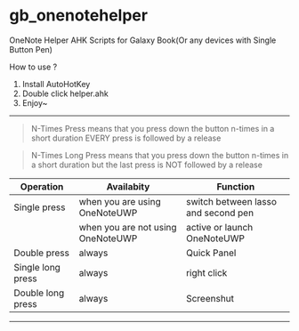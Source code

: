 # gb_onenotehelper

OneNote Helper AHK Scripts for Galaxy Book(Or any devices with Single Button Pen)


How to use ?

1. Install AutoHotKey
2. Double click helper.ahk
3. Enjoy~



---

> N-Times Press means that you press down the button n-times in a short duration
> EVERY press is followed by a release


> N-Times Long Press means that you press down the button n-times in a short duration
> but the last press is NOT followed by a release


| Operation | Availabity | Function |
| --- | --- | --- |
| Single press | when you are using OneNoteUWP | switch between lasso and second pen
||when you are not using OneNoteUWP | active or launch OneNoteUWP
| Double press | always | Quick Panel
| Single long press | always | right click
| Double long press | always | Screenshut 

---